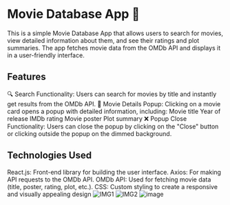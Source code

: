 # Movie Database App 🎥
This is a simple Movie Database App that allows users to search for movies, view detailed information about them, and see their ratings and plot summaries. The app fetches movie data from the OMDb API and displays it in a user-friendly interface.

## Features
🔍 Search Functionality: Users can search for movies by title and instantly get results from the OMDb API.
📝 Movie Details Popup: Clicking on a movie card opens a popup with detailed information, including:
Movie title
Year of release
IMDb rating
Movie poster
Plot summary
❌ Popup Close Functionality: Users can close the popup by clicking on the "Close" button or clicking outside the popup on the dimmed background.

## Technologies Used
React.js: Front-end library for building the user interface.
Axios: For making API requests to the OMDb API.
OMDb API: Used for fetching movie data (title, poster, rating, plot, etc.).
CSS: Custom styling to create a responsive and visually appealing design
![IMG1](https://github.com/user-attachments/assets/893533a1-9a63-4c19-8b64-309e158cd2e5)
![IMG2](https://github.com/user-attachments/assets/f9ee1b3c-aeec-455e-9652-0b797269b3db)
![image](https://github.com/user-attachments/assets/8381599b-d9e2-4738-8db0-cf370a359fee)



